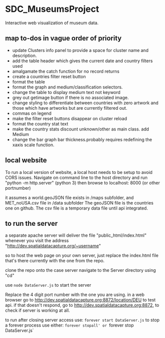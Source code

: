 # SDC_MuseumsProject
Interactive web visualization of museum data.

## map to-dos in vague order of priority
- update Clusters info panel to provide a space for cluster name and description. 
- add the table header which gives the current date and country filters used
- amalgamate the catch function for no record returns
- create a countries filter reset button
- format the table
- format the graph and medium/classification selectors.
- change the table to display medium text not keyword
- grey out getimage button if there is no associated image. 
- change styling to differentiate between countries with zero artwork and those which have artworks but are currently filtered out.
- commas on legend
- make the filter reset buttons disappear on cluster reload
- format the country stat text
- make the country stats discount unknown/other as main class. add Medium
- change the bar graph bar thickness.probably requires redefining the xaxis scale function.


## local website
To run a local version of website, a local host needs to be setup to avoid CORS issues. 
Navigate on command line to the host directory and run "python -m http.server" (python 3)
then browse to localhost: 8000 (or other portnumber)

it assumes a world.geoJSON file exists in /maps subfolder, and MET_noUSA.csv file in /data subfolder
The geoJSON file is the countries one on github. The csv file is a temporary data file until api integrated.

## to run the server

a separate apache server will deliver the file "public_html/index.html"  whenever you visit the address "http://dev.spatialdatacapture.org/~username"

so to host the web page on your own server, just replace the index.html file that's there currently with the one from the repo. 

clone the repo onto the case server
navigate to the Server directory using "cd"

use `node DataServer.js` to start the server


Replace the 4 digit port number with the one you are using. 
in a web browser go to http://dev.spatialdatacapture.org:8872/location/DEU to test api. 
if that doesn't respond, go to http://dev.spatialdatacapture.org:8872, to check if server is working at all. 

to run after closing server access use: `forever start DataServer.js`
to stop a forever process use either: `forever stopall' or `forever stop DataServer.js`




